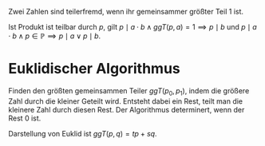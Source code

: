 Zwei Zahlen sind teilerfremd, wenn ihr gemeinsammer größter Teil $1$ ist. 

Ist Produkt ist teilbar durch $p$, gilt $p\mid a \cdot b \land ggT(p,a)=1\implies p\mid b$ und $p\mid a\cdot b \land p \in \mathbb{P}\implies p\mid a \lor p\mid b$. 

# Euklidischer Algorithmus
Finden den größten gemeinsammen Teiler $ggT(p_{0},p_{1})$, indem die größere Zahl durch die kleiner Geteilt wird. Entsteht dabei ein Rest, teilt man die kleinere Zahl durch diesen Rest. Der Algorithmus determinert, wenn der Rest $0$ ist.

Darstellung von Euklid ist $ggT(p,q) = tp + sq$.